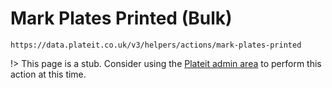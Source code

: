 # Mark Plates Printed (Bulk)

`https://data.plateit.co.uk/v3/helpers/actions/mark-plates-printed`

!> This page is a stub. Consider using the [Plateit admin area](https://admin.plateit.co.uk) to perform this action at this time.